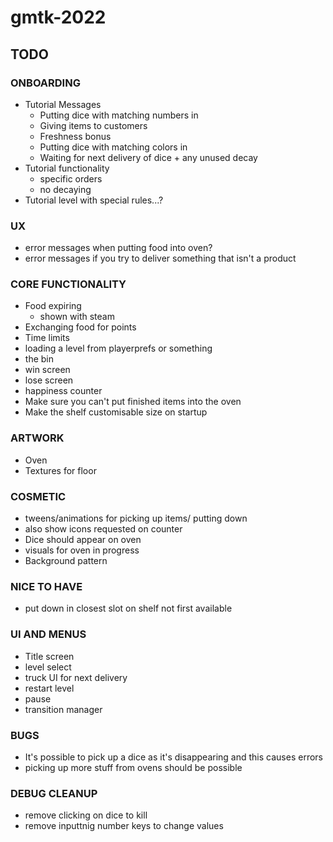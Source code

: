 # gmtk-2022

## TODO

### ONBOARDING
* Tutorial Messages
    * Putting dice with matching numbers in
    * Giving items to customers
    * Freshness bonus
    * Putting dice with matching colors in
    * Waiting for next delivery of dice + any unused decay
* Tutorial functionality
    * specific orders
    * no decaying
* Tutorial level with special rules...?

### UX
* error messages when putting food into oven?
* error messages if you try to deliver something that isn't a product

### CORE FUNCTIONALITY
* Food expiring
    * shown with steam
* Exchanging food for points
* Time limits
* loading a level from playerprefs or something
* the bin
* win screen
* lose screen
* happiness counter
* Make sure you can't put finished items into the oven
* Make the shelf customisable size on startup

### ARTWORK
* Oven
* Textures for floor

### COSMETIC
* tweens/animations for picking up items/ putting down
* also show icons requested on counter
* Dice should appear on oven
* visuals for oven in progress
* Background pattern

### NICE TO HAVE
* put down in closest slot on shelf not first available

### UI AND MENUS
* Title screen
* level select
* truck UI for next delivery
* restart level
* pause
* transition manager

### BUGS
* It's possible to pick up a dice as it's disappearing and this causes errors
* picking up more stuff from ovens should be possible

### DEBUG CLEANUP
* remove clicking on dice to kill
* remove inputtnig number keys to change values